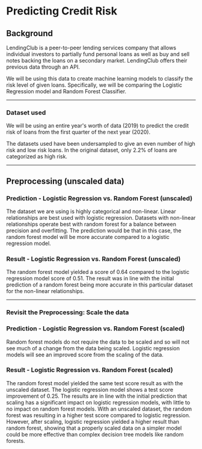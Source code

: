 # Predicting Credit Risk

## Background

LendingClub is a peer-to-peer lending services company that allows individual investors to partially fund personal loans as well as buy and sell notes backing the loans on a secondary market. LendingClub offers their previous data through an API.

We will be using this data to create machine learning models to classify the risk level of given loans. Specifically, we will be comparing the Logistic Regression model and Random Forest Classifier.

<hr>

### Dataset used

We will be using an entire year's worth of data (2019) to predict the credit risk of loans from the first quarter of the next year (2020).

The datasets used have been undersampled to give an even number of high risk and low risk loans. In the original dataset, only 2.2% of loans are categorized as high risk.

<hr>

## Preprocessing (unscaled data)

### Prediction - Logistic Regression vs. Random Forest (unscaled)
The dataset we are using is highly categorical and non-linear. 
Linear relationships are best used with logistic regression.
Datasets with non-linear relationships operate best with random forest for a balance between precision and overfitting.
The prediction would be that in this case, the random forest model will be more accurate compared to a logistic regression model.

### Result - Logistic Regression vs. Random Forest (unscaled)
The random forest model yielded a score of 0.64 compared to the logistic regression model score of 0.51.
The result was in line with the initial prediction of a random forest being more accurate in this particular dataset for the non-linear relationships.

<hr>

### Revisit the Preprocessing: Scale the data

### Prediction - Logistic Regression vs. Random Forest (scaled)
Random forest models do not require the data to be scaled and so will not see much of a change from the data being scaled.
Logistic regression models will see an improved score from the scaling of the data.

### Result - Logistic Regression vs. Random Forest (scaled)
The random forest model yielded the same test score result as with the unscaled dataset.
The logistic regression model shows a test score improvement of 0.25.
The results are in line with the initial prediction that scaling has a significant impact on logistic regression models, with little to no impact on random forest models.
With an unscaled dataset, the random forest was resulting in a higher test score compared to logistic regression.
However, after scaling, logistic regression yielded a higher result than random forest, showing that a properly scaled data on a simpler model could be more effective than complex decision tree models like random forests.